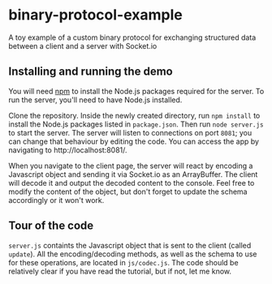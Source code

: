 # binary-protocol-example
A toy example of a custom binary protocol for exchanging structured data between a client and a server with Socket.io

## Installing and running the demo

You will need [npm](https://www.npmjs.com/) to install the Node.js packages required for the server. To run the server, you'll need to have Node.js installed.

Clone the repository. Inside the newly created directory, run `npm install` to install the Node.js packages listed in `package.json`. Then run `node server.js` to start the server. The server will listen to connections on port `8081`; you can change that behaviour by editing the code. You can access the app by navigating to http://localhost:8081/.

When you navigate to the client page, the server will react by encoding a Javascript object and sending it via Socket.io as an ArrayBuffer. The client will decode it and output the decoded content to the console. Feel free to modify the content of the object, but don't forget to update the schema accordingly or it won't work.

## Tour of the code

`server.js` containts the Javascript object that is sent to the client (called `update`). All the encoding/decoding methods, as well as the schema to use for these operations, are located in `js/codec.js`. The code should be relatively clear if you have read the tutorial, but if not, let me know. 


